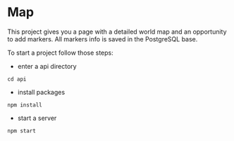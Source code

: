 # Map
This project gives you a page with a detailed world map and an opportunity to add markers. All markers info is saved in the PostgreSQL base.

To start a project follow those steps:
 - enter a api directory
 ```
 cd api
 ```
 - install packages
 ```
 npm install
 ```
 - start a server
 ```
 npm start
 ```
